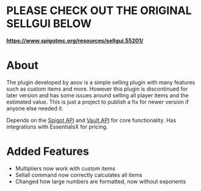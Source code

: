 # PLEASE CHECK OUT THE ORIGINAL SELLGUI BELOW


**https://www.spigotmc.org/resources/sellgui.55201/**


# About

The plugin developed by aoov is a simple selling plugin with many features such as custom items
and more. However this plugin is discontinued for later version and has some issues around selling all player items and the estimated value.
This is just a project to publish a fix for newer version if anyone else needed it.

Depends on the [Spigot API](https://www.spigotmc.org/) and [Vault API](https://github.com/MilkBowl/VaultAPI) for core functionality.
Has integrations with EssentialsX for pricing.

# Added Features
* Multipliers now work with custom items
* Sellall command now correctly calculates all items
* Changed how large numbers are formatted, now without exponents
